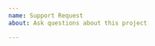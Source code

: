```yaml
---
name: Support Request
about: Ask questions about this project

---
```


<!--
STOP -- PLEASE READ!

GitHub is not the right place for support requests.

If you're looking for help, post your question on the [Kubernetes Slack ](http://slack.k8s.io/) Sig-AZURE Channel.

If the matter is security related, please disclose it privately via https://kubernetes.io/security/.
-->